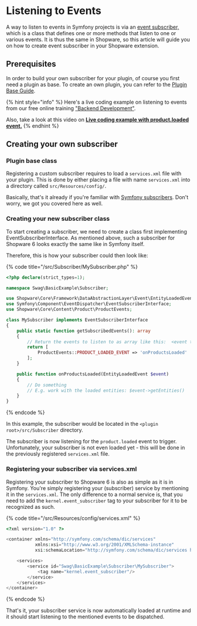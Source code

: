 # Listening to Events

A way to listen to events in Symfony projects is via an [event subscriber,](https://symfony.com/doc/current/event_dispatcher.html#creating-an-event-subscriber) which is a class that defines one or more methods that listen to one or various events. It is thus the same in Shopware, so this article will guide you on how to create event subscriber in your Shopware extension.

## Prerequisites

In order to build your own subscriber for your plugin, of course you first need a plugin as base. To create an own plugin, you can refer to the [Plugin Base Guide](../plugin-base-guide.md).

<!-- markdown-link-check-disable-next-line -->
{% hint style="info" %}
Here's a live coding example on listening to events from our free online training ["Backend Development"](https://academy.shopware.com/courses/shopware-6-backend-development-with-jisse-reitsma).

Also, take a look at this video on **[Live coding example with product.loaded event.](https://www.youtube.com/watch?v=cJDaiuyjKJk)**
{% endhint %}

## Creating your own subscriber

### Plugin base class

Registering a custom subscriber requires to load a `services.xml` file with your plugin. This is done by either placing a file with name `services.xml` into a directory called `src/Resources/config/`.

Basically, that's it already if you're familiar with [Symfony subscribers](https://symfony.com/doc/current/event_dispatcher.html#creating-an-event-subscriber). Don't worry, we got you covered here as well.

### Creating your new subscriber class

To start creating a subscriber, we need to create a class first implementing EventSubscriberInterface. As mentioned above, such a subscriber for Shopware 6 looks exactly the same like in Symfony itself.

Therefore, this is how your subscriber could then look like:

{% code title="<plugin root>/src/Subscriber/MySubscriber.php" %}

```php
<?php declare(strict_types=1);

namespace Swag\BasicExample\Subscriber;

use Shopware\Core\Framework\DataAbstractionLayer\Event\EntityLoadedEvent;
use Symfony\Component\EventDispatcher\EventSubscriberInterface;
use Shopware\Core\Content\Product\ProductEvents;

class MySubscriber implements EventSubscriberInterface
{
    public static function getSubscribedEvents(): array
    {
        // Return the events to listen to as array like this:  <event to listen to> => <method to execute>
        return [
            ProductEvents::PRODUCT_LOADED_EVENT => 'onProductsLoaded'
        ];
    }

    public function onProductsLoaded(EntityLoadedEvent $event)
    {
        // Do something
        // E.g. work with the loaded entities: $event->getEntities()
    }
}
```

{% endcode %}

In this example, the subscriber would be located in the `<plugin root>/src/Subscriber` directory.

The subscriber is now listening for the `product.loaded` event to trigger. Unfortunately, your subscriber is not even loaded yet - this will be done in the previously registered `services.xml` file.

### Registering your subscriber via services.xml

Registering your subscriber to Shopware 6 is also as simple as it is in Symfony. You're simply registering your \(subscriber\) service by mentioning it in the `services.xml`. The only difference to a normal service is, that you need to add the `kernel.event_subscriber` tag to your subscriber for it to be recognized as such.

{% code title="<plugin root>/src/Resources/config/services.xml" %}

```php
<?xml version="1.0" ?>

<container xmlns="http://symfony.com/schema/dic/services"
           xmlns:xsi="http://www.w3.org/2001/XMLSchema-instance"
           xsi:schemaLocation="http://symfony.com/schema/dic/services http://symfony.com/schema/dic/services/services-1.0.xsd">

    <services>
        <service id="Swag\BasicExample\Subscriber\MySubscriber">
            <tag name="kernel.event_subscriber"/>
        </service>
    </services>
</container>
```

{% endcode %}

That's it, your subscriber service is now automatically loaded at runtime and it should start listening to the mentioned events to be dispatched.
